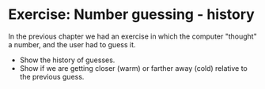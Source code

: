 # Exercise: Number guessing - history

In the previous chapter we had an exercise in which the computer "thought"
a number, and the user had to guess it.

* Show the  history of guesses.
* Show if we are getting closer (warm) or farther away (cold) relative to the previous guess.

